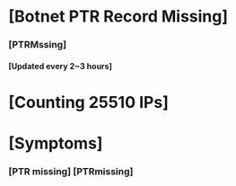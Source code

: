 # [Botnet PTR Record Missing]
### [PTRMssing]
#### [Updated every 2~3 hours]

# [Counting 25510 IPs]

# [Symptoms] 
###   [PTR missing] [PTRmissing]
